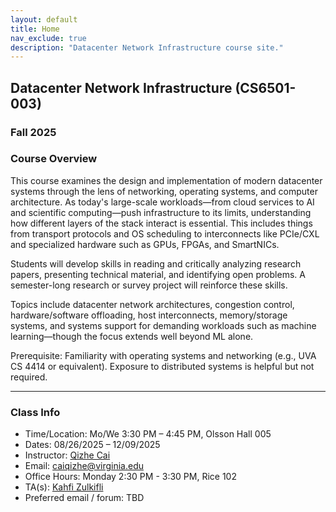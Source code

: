```yaml
---
layout: default
title: Home
nav_exclude: true
description: "Datacenter Network Infrastructure course site."
---
```


## Datacenter Network Infrastructure (CS6501-003)

### Fall 2025
### Course Overview

This course examines the design and implementation of modern datacenter systems through the lens of networking, operating systems, and computer architecture. As today's large-scale workloads—from cloud services to AI and scientific computing—push infrastructure to its limits, understanding how different layers of the stack interact is essential. This includes things from transport protocols and OS scheduling to interconnects like PCIe/CXL and specialized hardware such as GPUs, FPGAs, and SmartNICs.

Students will develop skills in reading and critically analyzing research papers, presenting technical material, and identifying open problems. A semester-long research or survey project will reinforce these skills.

Topics include datacenter network architectures, congestion control, hardware/software offloading, host interconnects, memory/storage systems, and systems support for demanding workloads such as machine learning—though the focus extends well beyond ML alone.

Prerequisite: Familiarity with operating systems and networking (e.g., UVA CS 4414 or equivalent). Exposure to distributed systems is helpful but not required.

---

### Class Info

- Time/Location: Mo/We 3:30 PM – 4:45 PM, Olsson Hall 005
- Dates: 08/26/2025 – 12/09/2025
- Instructor: [Qizhe Cai](https://www.qizhecai.com)
- Email: [caiqizhe@virginia.edu](mailto:caiqizhe@virginia.edu)  
- Office Hours: Monday 2:30 PM - 3:30 PM, Rice 102
- TA(s): [Kahfi Zulkifli](https://kahfizulkifli.github.io)
- Preferred email / forum: TBD


